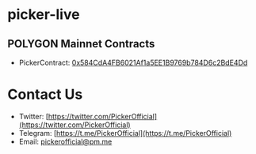 # picker-live

## POLYGON Mainnet Contracts
- PickerContract: [0x584CdA4FB6021Af1a5EE1B9769b784D6c2BdE4Dd](https://polygonscan.com/address/0x584CdA4FB6021Af1a5EE1B9769b784D6c2BdE4Dd)
# Contact Us
- Twitter: [https://twitter.com/PickerOfficial](https://twitter.com/PickerOfficial)
- Telegram: [https://t.me/PickerOfficial](https://t.me/PickerOfficial)
- Email: pickerofficial@pm.me
